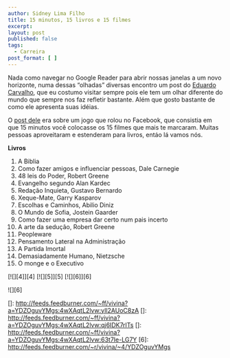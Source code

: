 ```yaml
---
author: Sidney Lima Filho
title: 15 minutos, 15 livros e 15 filmes
excerpt:
layout: post
published: false
tags:
  - Carreira
post_format: [ ]
---
```

Nada como navegar no Google Reader para abrir nossas janelas a um novo horizonte, numa dessas “olhadas” diversas encontro um post do [Eduardo Carvalho][1], que eu costumo visitar sempre pois ele tem um olhar diferente do mundo que sempre nos faz refletir bastante. Além que gosto bastante de como ele apresenta suas idéias.

O [post dele][2] era sobre um jogo que rolou no Facebook, que consistia em que 15 minutos você colocasse os 15 filmes que mais te marcaram. Muitas pessoas aproveitaram e estenderam para livros, entáo lá vamos nós.

**Livros**

1.  A Biblia
2.  Como fazer amigos e influenciar pessoas, Dale Carnegie
3.  48 leis do Poder, Robert Greene
4.  Evangelho segundo Alan Kardec
5.  Redação Inquieta, Gustavo Bernardo
6.  Xeque-Mate, Garry Kasparov
7.  Escolhas e Caminhos, Abilio Diniz
8.  O Mundo de Sofia, Jostein Gaarder
9.  Como fazer uma empresa dar certo num pais incerto
10. A arte da sedução, Robert Greene
11. Peopleware
12. Pensamento Lateral na Administração
13. A Partida Imortal
14. Demasiadamente Humano, Nietzsche
15. O monge e o Executivo

[![][4]</img>][4] [![][5]</img>][5] [![][6]</img>][6] 

![][6]

 [1]: http://ecarvalho.typepad.com/eduardo_a_de_carvalho/
 [2]: http://ecarvalho.typepad.com/eduardo_a_de_carvalho/2010/10/15-filmes-15-livros-15-minutos.html?utm_source=feedburner&utm_medium=feed&utm_campaign=Feed%3A+ecarvalho+%28Eduardo+Carvalho%29
 []: http://feeds.feedburner.com/~ff/vivina?a=YDZOguvYMgs:4wXAqtL2lvw:yIl2AUoC8zA
 []: http://feeds.feedburner.com/~ff/vivina?a=YDZOguvYMgs:4wXAqtL2lvw:qj6IDK7rITs
 []: http://feeds.feedburner.com/~ff/vivina?a=YDZOguvYMgs:4wXAqtL2lvw:63t7Ie-LG7Y
 [6]: http://feeds.feedburner.com/~r/vivina/~4/YDZOguvYMgs
